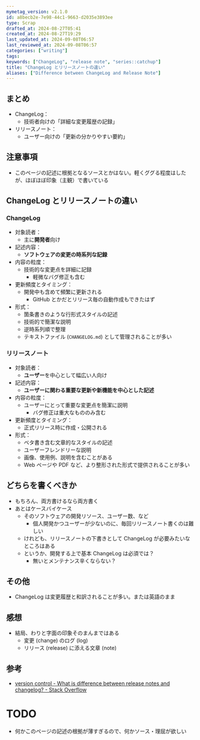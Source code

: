 ```yaml
---
mymetag_version: v2.1.0
id: a8becb2e-7e98-44c1-9663-d2035e3893ee
type: Scrap
drafted_at: 2024-08-27T05:41
created_at: 2024-08-27T19:29
last_updated_at: 2024-09-08T06:57
last_reviewed_at: 2024-09-08T06:57
categories: ["writing"]
tags:
keywords: ["ChangeLog", "release note", "series::catchup"]
title: "ChangeLog とリリースノートの違い"
aliases: ["Difference between ChangeLog and Release Note"]
---
```


## まとめ

- ChangeLog：
    - 技術者向けの「詳細な変更履歴の記録」
- リリースノート：
    - ユーザー向けの「更新の分かりやすい要約」

## 注意事項

- このページの記述に根拠となるソースとかはない。軽くググる程度はしたが、ほぼほぼ印象（主観）で書いている

## ChangeLog とリリースノートの違い

### ChangeLog

- 対象読者：
    - 主に**開発者**向け
- 記述内容：
    - **ソフトウェアの変更の時系列な記録**
- 内容の粒度：
    - 技術的な変更点を詳細に記録
        - 軽微なバグ修正も含む
- 更新頻度とタイミング：
    - 開発中も含めて頻繁に更新される
        - GitHub とかだとリリース毎の自動作成もできたはず
- 形式：
    - 箇条書きのような行形式スタイルの記述
    - 技術的で簡潔な説明
    - 逆時系列順で整理
    - テキストファイル (`CHANGELOG.md`) として管理されることが多い

### リリースノート

- 対象読者：
    - **ユーザー**を中心として幅広い人向け
- 記述内容：
    - **ユーザーに関わる重要な更新や新機能を中心とした記述**
- 内容の粒度：
    - ユーザーにとって重要な変更点を簡潔に説明
        - バグ修正は重大なもののみ含む
- 更新頻度とタイミング：
    - 正式リリース時に作成・公開される
- 形式：
    - ベタ書き含む文章的なスタイルの記述
    - ユーザーフレンドリーな説明
    - 画像、使用例、説明を含むことがある
    - Web ページや PDF など、より整形された形式で提供されることが多い

## どちらを書くべきか

- もちろん、両方書けるなら両方書く
- あとはケースバイケース
    - そのソフトウェアの開発リソース、ユーザー数、など
        - 個人開発かつユーザーが少ないのに、毎回リリースノート書くのは難しい
    - けれども、リリースノートの下書きとして ChangeLog が必要みたいなところはある
    - というか、開発する上で基本 ChangeLog は必須では？
        - 無いとメンテナンス辛くならない？

## その他

- ChangeLog は変更履歴と和訳されることが多い。または英語のまま

## 感想

- 結局、わりと字面の印象そのまんまではある
    - 変更 (change) のログ (log)
    - リリース (release) に添える文章 (note)

## 参考

- [version control - What is difference between release notes and changelog? - Stack Overflow](https://stackoverflow.com/questions/51621400/what-is-difference-between-release-notes-and-changelog)

# TODO

- 何かこのページの記述の根拠が薄すぎるので、何かソース・理屈が欲しい
